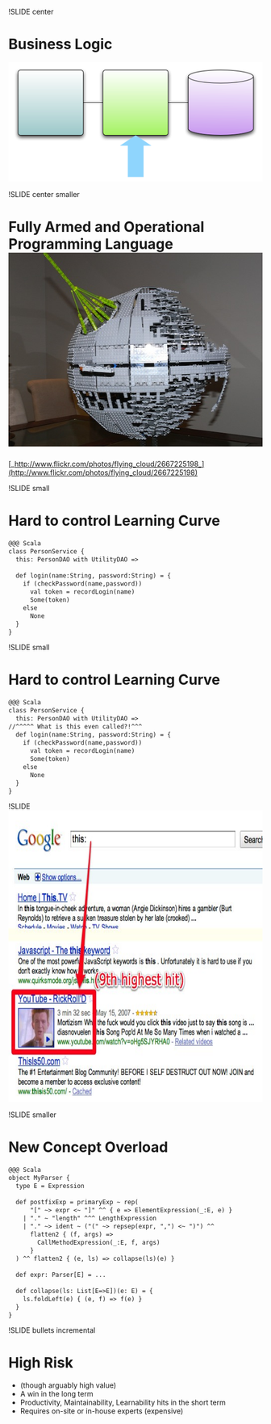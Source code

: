 !SLIDE center
# Business Logic
![Service Focus](service_focus.png)

!SLIDE center smaller
# Fully Armed and Operational Programming Language <br /><a href="http://www.flickr.com/photos/flying_cloud/2667225198/"><img src="death_star.jpg" height="384" /></a>
[_http://www.flickr.com/photos/flying_cloud/2667225198_](http://www.flickr.com/photos/flying_cloud/2667225198)

!SLIDE small
# Hard to control Learning Curve

    @@@ Scala
    class PersonService {
      this: PersonDAO with UtilityDAO => 

      def login(name:String, password:String) = {
        if (checkPassword(name,password)) 
          val token = recordLogin(name)
          Some(token)
        else
          None
      }
    }

!SLIDE small
# Hard to control Learning Curve

    @@@ Scala
    class PersonService {
      this: PersonDAO with UtilityDAO => 
    //^^^^^ What is this even called?!^^^
      def login(name:String, password:String) = {
        if (checkPassword(name,password)) 
          val token = recordLogin(name)
          Some(token)
        else
          None
      }
    }

!SLIDE
<img src="thisroll.jpg" height="577" />

!SLIDE smaller
# New Concept Overload

    @@@ Scala
    object MyParser {
      type E = Expression

      def postfixExp = primaryExp ~ rep(
          "[" ~> expr <~ "]" ^^ { e => ElementExpression(_:E, e) }
        | "." ~ "length" ^^^ LengthExpression
        | "." ~> ident ~ ("(" ~> repsep(expr, ",") <~ ")") ^^ 
          flatten2 { (f, args) =>
            CallMethodExpression(_:E, f, args)
          }
      ) ^^ flatten2 { (e, ls) => collapse(ls)(e) }

      def expr: Parser[E] = ...

      def collapse(ls: List[E=>E])(e: E) = {
        ls.foldLeft(e) { (e, f) => f(e) }
      }
    }

!SLIDE bullets incremental
# High Risk 
* (though arguably high value)
* A win in the long term
* Productivity, Maintainability, Learnability hits in the short term
* Requires on-site or in-house experts (expensive)

